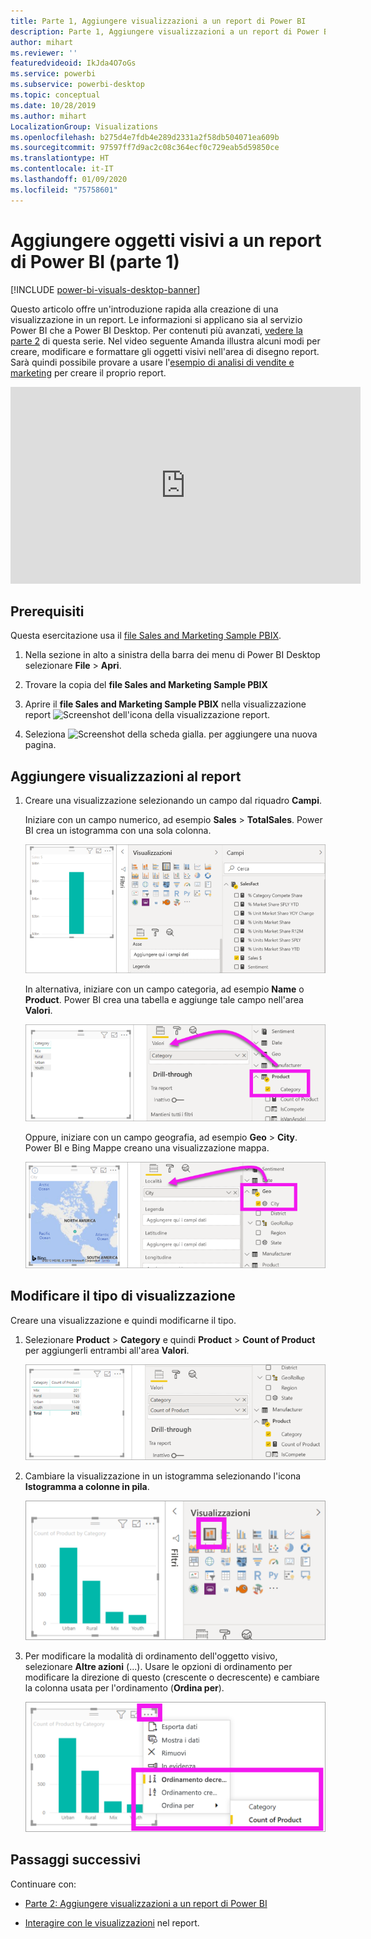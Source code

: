 ```yaml
---
title: Parte 1, Aggiungere visualizzazioni a un report di Power BI
description: Parte 1, Aggiungere visualizzazioni a un report di Power BI
author: mihart
ms.reviewer: ''
featuredvideoid: IkJda4O7oGs
ms.service: powerbi
ms.subservice: powerbi-desktop
ms.topic: conceptual
ms.date: 10/28/2019
ms.author: mihart
LocalizationGroup: Visualizations
ms.openlocfilehash: b275d4e7fdb4e289d2331a2f58db504071ea609b
ms.sourcegitcommit: 97597ff7d9ac2c08c364ecf0c729eab5d59850ce
ms.translationtype: HT
ms.contentlocale: it-IT
ms.lasthandoff: 01/09/2020
ms.locfileid: "75758601"
---
```

# <a name="add-visuals-to-a-power-bi-report-part-1"></a>Aggiungere oggetti visivi a un report di Power BI (parte 1)

[!INCLUDE [power-bi-visuals-desktop-banner](../includes/power-bi-visuals-desktop-banner.md)]

Questo articolo offre un'introduzione rapida alla creazione di una visualizzazione in un report. Le informazioni si applicano sia al servizio Power BI che a Power BI Desktop. Per contenuti più avanzati, [vedere la parte 2](power-bi-report-add-visualizations-ii.md) di questa serie. Nel video seguente Amanda illustra alcuni modi per creare, modificare e formattare gli oggetti visivi nell'area di disegno report. Sarà quindi possibile provare a usare l'[esempio di analisi di vendite e marketing](../sample-datasets.md) per creare il proprio report.

<iframe width="560" height="315" src="https://www.youtube.com/embed/IkJda4O7oGs" frameborder="0" allowfullscreen></iframe>

## <a name="prerequisites"></a>Prerequisiti

Questa esercitazione usa il [file Sales and Marketing Sample PBIX](https://download.microsoft.com/download/9/7/6/9767913A-29DB-40CF-8944-9AC2BC940C53/Sales%20and%20Marketing%20Sample%20PBIX.pbix).

1. Nella sezione in alto a sinistra della barra dei menu di Power BI Desktop selezionare **File** > **Apri**.
   
2. Trovare la copia del **file Sales and Marketing Sample PBIX**

1. Aprire il **file Sales and Marketing Sample PBIX** nella visualizzazione report ![Screenshot dell'icona della visualizzazione report](media/power-bi-visualization-kpi/power-bi-report-view.png).

1. Seleziona ![Screenshot della scheda gialla.](media/power-bi-visualization-kpi/power-bi-yellow-tab.png) per aggiungere una nuova pagina.

## <a name="add-visualizations-to-the-report"></a>Aggiungere visualizzazioni al report

1. Creare una visualizzazione selezionando un campo dal riquadro **Campi**.

    Iniziare con un campo numerico, ad esempio **Sales** > **TotalSales**. Power BI crea un istogramma con una sola colonna.

    ![Screenshot di un istogramma con una singola colonna.](media/power-bi-report-add-visualizations-i/power-bi-column-chart.png)

    In alternativa, iniziare con un campo categoria, ad esempio **Name** o **Product**. Power BI crea una tabella e aggiunge tale campo nell'area **Valori**.

    ![Screenshot di una tabella con quattro categorie](media/power-bi-report-add-visualizations-i/power-bi-product.png)

    Oppure, iniziare con un campo geografia, ad esempio **Geo** > **City**. Power BI e Bing Mappe creano una visualizzazione mappa.

    ![Screenshot di una visualizzazione mappa.](media/power-bi-report-add-visualizations-i/power-bi-maps.png)

## <a name="change-the-type-of-visualization"></a>Modificare il tipo di visualizzazione

 Creare una visualizzazione e quindi modificarne il tipo. 
 
 1. Selezionare **Product** > **Category** e quindi **Product** > **Count of Product** per aggiungerli entrambi all'area **Valori**.

    ![Screenshot del riquadro Campi con i valori evidenziati.](media/power-bi-report-add-visualizations-i/power-bi-create-visual.png)

1. Cambiare la visualizzazione in un istogramma selezionando l'icona **Istogramma a colonne in pila**.

   ![Screenshot del riquadro Visualizzazioni con l'icona Istogramma a colonne in pila evidenziata.](media/power-bi-report-add-visualizations-i/power-bi-convert.png)

1. Per modificare la modalità di ordinamento dell'oggetto visivo, selezionare **Altre azioni** (...).  Usare le opzioni di ordinamento per modificare la direzione di questo (crescente o decrescente) e cambiare la colonna usata per l'ordinamento (**Ordina per**).

   ![Screenshot dell'elenco a discesa Altre azioni.](media/power-bi-report-add-visualizations-i/power-bi-sort.png)
  
## <a name="next-steps"></a>Passaggi successivi

 Continuare con:

* [Parte 2: Aggiungere visualizzazioni a un report di Power BI](power-bi-report-add-visualizations-ii.md)

* [Interagire con le visualizzazioni](../consumer/end-user-reading-view.md) nel report.

